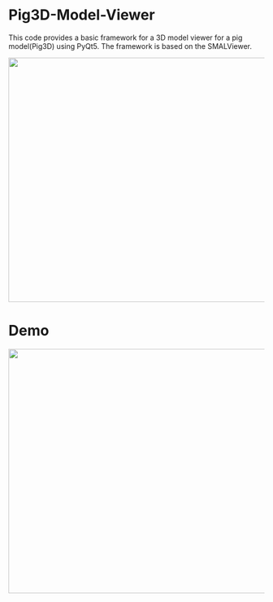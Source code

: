 # Pig3D-Model-Viewer
This code provides a basic framework for a 3D model viewer for a pig model(Pig3D) using PyQt5. The  framework is based on the SMALViewer.

<img src="https://github.com/G-Apple1/Pig3D-Model-Viewer/assets/62458945/d86acd7f-7273-4d4e-b5b9-783d0f5133d0" width="800" height="480">


# Demo
<img src="pig3d.gif" width="800" height="480">
